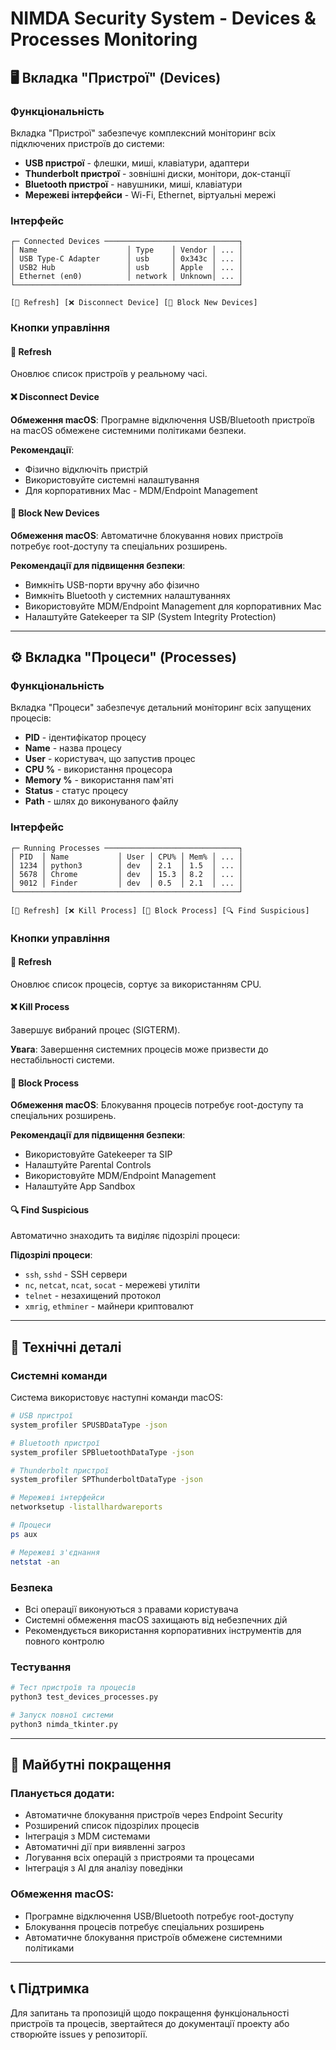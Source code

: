 # NIMDA Security System - Devices & Processes Monitoring

## 🖥️ Вкладка "Пристрої" (Devices)

### Функціональність
Вкладка "Пристрої" забезпечує комплексний моніторинг всіх підключених пристроїв до системи:

- **USB пристрої** - флешки, миші, клавіатури, адаптери
- **Thunderbolt пристрої** - зовнішні диски, монітори, док-станції
- **Bluetooth пристрої** - навушники, миші, клавіатури
- **Мережеві інтерфейси** - Wi-Fi, Ethernet, віртуальні мережі

### Інтерфейс
```
┌─ Connected Devices ──────────────────────────────┐
│ Name                    │ Type    │ Vendor │ ... │
│ USB Type-C Adapter      │ usb     │ 0x343c │ ... │
│ USB2 Hub                │ usb     │ Apple  │ ... │
│ Ethernet (en0)          │ network │ Unknown│ ... │
└──────────────────────────────────────────────────┘

[🔄 Refresh] [❌ Disconnect Device] [🚫 Block New Devices]
```

### Кнопки управління

#### 🔄 Refresh
Оновлює список пристроїв у реальному часі.

#### ❌ Disconnect Device
**Обмеження macOS**: Програмне відключення USB/Bluetooth пристроїв на macOS обмежене системними політиками безпеки.

**Рекомендації**:
- Фізично відключіть пристрій
- Використовуйте системні налаштування
- Для корпоративних Mac - MDM/Endpoint Management

#### 🚫 Block New Devices
**Обмеження macOS**: Автоматичне блокування нових пристроїв потребує root-доступу та спеціальних розширень.

**Рекомендації для підвищення безпеки**:
- Вимкніть USB-порти вручну або фізично
- Вимкніть Bluetooth у системних налаштуваннях
- Використовуйте MDM/Endpoint Management для корпоративних Mac
- Налаштуйте Gatekeeper та SIP (System Integrity Protection)

---

## ⚙️ Вкладка "Процеси" (Processes)

### Функціональність
Вкладка "Процеси" забезпечує детальний моніторинг всіх запущених процесів:

- **PID** - ідентифікатор процесу
- **Name** - назва процесу
- **User** - користувач, що запустив процес
- **CPU %** - використання процесора
- **Memory %** - використання пам'яті
- **Status** - статус процесу
- **Path** - шлях до виконуваного файлу

### Інтерфейс
```
┌─ Running Processes ──────────────────────────────┐
│ PID  │ Name           │ User │ CPU% │ Mem% │ ... │
│ 1234 │ python3        │ dev  │ 2.1  │ 1.5  │ ... │
│ 5678 │ Chrome         │ dev  │ 15.3 │ 8.2  │ ... │
│ 9012 │ Finder         │ dev  │ 0.5  │ 2.1  │ ... │
└──────────────────────────────────────────────────┘

[🔄 Refresh] [❌ Kill Process] [🚫 Block Process] [🔍 Find Suspicious]
```

### Кнопки управління

#### 🔄 Refresh
Оновлює список процесів, сортує за використанням CPU.

#### ❌ Kill Process
Завершує вибраний процес (SIGTERM).

**Увага**: Завершення системних процесів може призвести до нестабільності системи.

#### 🚫 Block Process
**Обмеження macOS**: Блокування процесів потребує root-доступу та спеціальних розширень.

**Рекомендації для підвищення безпеки**:
- Використовуйте Gatekeeper та SIP
- Налаштуйте Parental Controls
- Використовуйте MDM/Endpoint Management
- Налаштуйте App Sandbox

#### 🔍 Find Suspicious
Автоматично знаходить та виділяє підозрілі процеси:

**Підозрілі процеси**:
- `ssh`, `sshd` - SSH сервери
- `nc`, `netcat`, `ncat`, `socat` - мережеві утиліти
- `telnet` - незахищений протокол
- `xmrig`, `ethminer` - майнери криптовалют

---

## 🔧 Технічні деталі

### Системні команди
Система використовує наступні команди macOS:

```bash
# USB пристрої
system_profiler SPUSBDataType -json

# Bluetooth пристрої  
system_profiler SPBluetoothDataType -json

# Thunderbolt пристрої
system_profiler SPThunderboltDataType -json

# Мережеві інтерфейси
networksetup -listallhardwareports

# Процеси
ps aux

# Мережеві з'єднання
netstat -an
```

### Безпека
- Всі операції виконуються з правами користувача
- Системні обмеження macOS захищають від небезпечних дій
- Рекомендується використання корпоративних інструментів для повного контролю

### Тестування
```bash
# Тест пристроїв та процесів
python3 test_devices_processes.py

# Запуск повної системи
python3 nimda_tkinter.py
```

---

## 🚀 Майбутні покращення

### Планується додати:
- Автоматичне блокування пристроїв через Endpoint Security
- Розширений список підозрілих процесів
- Інтеграція з MDM системами
- Автоматичні дії при виявленні загроз
- Логування всіх операцій з пристроями та процесами
- Інтеграція з AI для аналізу поведінки

### Обмеження macOS:
- Програмне відключення USB/Bluetooth потребує root-доступу
- Блокування процесів потребує спеціальних розширень
- Автоматичне блокування пристроїв обмежене системними політиками

---

## 📞 Підтримка

Для запитань та пропозицій щодо покращення функціональності пристроїв та процесів, звертайтеся до документації проекту або створюйте issues у репозиторії. 